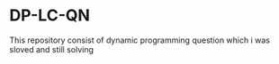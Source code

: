 # DP-LC-QN
This repository consist of dynamic programming question which i was sloved and still solving 
